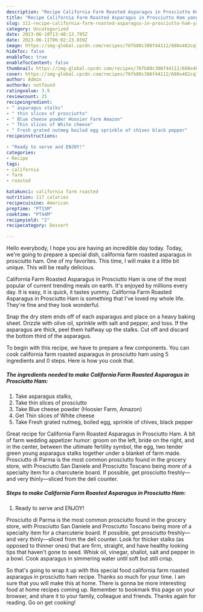 ```yaml
---
description: "Recipe California Farm Roasted Asparagus in Prosciutto Ham yang Delicious}"
title: "Recipe California Farm Roasted Asparagus in Prosciutto Ham yang Delicious}"
slug: 111-recipe-california-farm-roasted-asparagus-in-prosciutto-ham-yang-delicious
category: Uncategorized
date: 2023-06-10T13:48:13.795Z
date: 2023-06-11T06:02:23.039Z
image: https://img-global.cpcdn.com/recipes/76fb80c306f44112/680x482cq70/california-farm-roasted-asparagus-in-prosciutto-ham-recipe-main-photo.jpg
hideToc: false
enableToc: true
enableTocContent: false
thumbnail: https://img-global.cpcdn.com/recipes/76fb80c306f44112/680x482cq70/california-farm-roasted-asparagus-in-prosciutto-ham-recipe-main-photo.jpg
cover: https://img-global.cpcdn.com/recipes/76fb80c306f44112/680x482cq70/california-farm-roasted-asparagus-in-prosciutto-ham-recipe-main-photo.jpg
author: Admin
authorAv: notfound
ratingvalue: 3.9
reviewcount: 25
recipeingredient:
- " asparagus stalks"
- " thin slices of prosciutto"
- " Blue cheese powder Hoosier Farm Amazon"
- " Thin slices of White cheese"
- " Fresh grated nutmeg boiled egg sprinkle of chives black pepper"
recipeinstructions:

- "Ready to serve and ENJOY!"
categories:
- Recipe
tags:
- california
- farm
- roasted

katakunci: california farm roasted 
nutrition: 117 calories
recipecuisine: American
preptime: "PT15M"
cooktime: "PT44M"
recipeyield: "2"
recipecategory: Dessert

---
```



Hello everybody, I hope you are having an incredible day today. Today, we're going to prepare a special dish, california farm roasted asparagus in prosciutto ham. One of my favorites. This time, I will make it a little bit unique. This will be really delicious.

California Farm Roasted Asparagus in Prosciutto Ham is one of the most popular of current trending meals on earth. It's enjoyed by millions every day. It is easy, it is quick, it tastes yummy. California Farm Roasted Asparagus in Prosciutto Ham is something that I've loved my whole life. They're fine and they look wonderful.

Snap the dry stem ends off of each asparagus and place on a heavy baking sheet. Drizzle with olive oil, sprinkle with salt and pepper, and toss. If the asparagus are thick, peel them halfway up the stalks. Cut off and discard the bottom third of the asparagus.


To begin with this recipe, we have to prepare a few components. You can cook california farm roasted asparagus in prosciutto ham using 5 ingredients and 0 steps. Here is how you cook that.

<!--inarticleads1-->

##### The ingredients needed to make California Farm Roasted Asparagus in Prosciutto Ham:

1. Take  asparagus stalks,
1. Take  thin slices of prosciutto
1. Take  Blue cheese powder (Hoosier Farm, Amazon)
1. Get  Thin slices of White cheese
1. Take  Fresh grated nutmeg, boiled egg, sprinkle of chives, black pepper


Great recipe for California Farm Roasted Asparagus in Prosciutto Ham. A bit of farm wedding appetizer humor: groom on the left, bride on the right, and in the center, between the ultimate fertility symbol, the egg, two tender green young asparagus stalks together under a blanket of farm made. Prosciutto di Parma is the most common prosciutto found in the grocery store, with Prosciutto San Daniele and Prosciutto Toscano being more of a specialty item for a charcuterie board. If possible, get prosciutto freshly—and very thinly—sliced from the deli counter. 

<!--inarticleads2-->

##### Steps to make California Farm Roasted Asparagus in Prosciutto Ham:


1. Ready to serve and ENJOY!

Prosciutto di Parma is the most common prosciutto found in the grocery store, with Prosciutto San Daniele and Prosciutto Toscano being more of a specialty item for a charcuterie board. If possible, get prosciutto freshly—and very thinly—sliced from the deli counter. Look for thicker stalks (as opposed to thinner ones) that are firm, straight, and have healthy looking tips that haven&#39;t gone to seed. Whisk oil, vinegar, shallot, salt and pepper in a bowl. Cook asparagus in simmering water until soft but still crisp. 

So that's going to wrap it up with this special food california farm roasted asparagus in prosciutto ham recipe. Thanks so much for your time. I am sure that you will make this at home. There is gonna be more interesting food at home recipes coming up. Remember to bookmark this page on your browser, and share it to your family, colleague and friends. Thanks again for reading. Go on get cooking!
